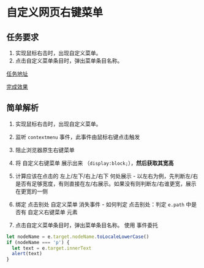 # 自定义网页右键菜单

## 任务要求

1. 实现鼠标右击时，出现自定义菜单。
2. 点击自定义菜单条目时，弹出菜单条目名称。

[任务地址](http://ife.baidu.com/course/detail/id/26)

[完成效果](https://miaolegemie.github.io/IFE2017/nuomi/contextmenu/index.html)

## 简单解析

1. 实现鼠标右击时，出现自定义菜单。
  1. 监听 `contextmenu` 事件，此事件由鼠标右键点击触发
  2. 阻止浏览器原生右键菜单
  3. 将 自定义右键菜单 展示出来 （`display:block;`），**然后获取其宽高**
  4. 计算应该在点击的 左上/左下/右上/右下 何处展示
    - 以左右为例，先判断左/右是否有足够宽度，有则直接在左/右展示。如果没有则判断左/右谁更宽，展示在更宽的一侧
  5. 绑定 点击别处 自定义菜单 消失事件
    - 如何判定 点击别处：判定 `e.path` 中是否有 自定义右键菜单 元素


2. 点击自定义菜单条目时，弹出菜单条目名称。
  使用 事件委托
  ```javascript
  let nodeName = e.target.nodeName.toLocaleLowerCase()
  if (nodeName === 'p') {
    let text = e.target.innerText
    alert(text)
  }
  ```
